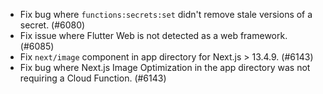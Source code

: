 - Fix bug where `functions:secrets:set` didn't remove stale versions of a secret. (#6080)
- Fix issue where Flutter Web is not detected as a web framework. (#6085)
- Fix `next/image` component in app directory for Next.js > 13.4.9. (#6143)
- Fix bug where Next.js Image Optimization in the app directory was not requiring a Cloud Function. (#6143)
